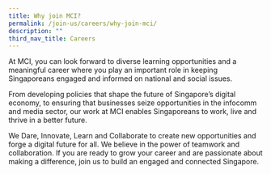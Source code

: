```yaml
---
title: Why join MCI?
permalink: /join-us/careers/why-join-mci/
description: ""
third_nav_title: Careers
---
```

At MCI, you can look forward to diverse learning opportunities and a meaningful career where you play an important role in keeping Singaporeans engaged and informed on national and social issues.

From developing policies that shape the future of Singapore’s digital economy, to ensuring that businesses seize opportunities in the infocomm and media sector, our work at MCI enables Singaporeans to work, live and thrive in a better future.

We Dare, Innovate, Learn and Collaborate to create new opportunities and forge a digital future for all. We believe in the power of teamwork and collaboration. If you are ready to grow your career and are passionate about making a difference, join us to build an engaged and connected Singapore.